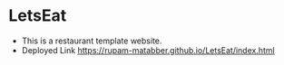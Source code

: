 # LetsEat
- This is a restaurant template website.
- Deployed Link https://rupam-matabber.github.io/LetsEat/index.html
